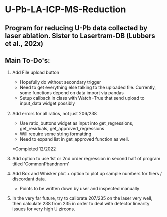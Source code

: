 # U-Pb-LA-ICP-MS-Reduction
## Program for reducing U-Pb data collected by laser ablation. Sister to Lasertram-DB (Lubbers et al., 202x)

## Main To-Do's:

1. Add File upload button

	* Hopefully do without secondary trigger
	* Need to get everything else talking to the uploaded file. Currently, some functions depend on data import via pandas
	* Setup callback in class with Watch=True that send upload to input_data widget possibly
    
2. Add errors for all ratios, not just 206/238

	* Use ratio_buttons widget as input into get_regressions, get_residuals, get_approved_regressions
	* Will require some string formatting
	* Need to expand list in get_approved function as well.
	
	*Completed 12/2022
  
3. Add option to use 1st or 2nd order regression in second half of program titled 'CommonPbandnorm'
4. Add Box and Whisker plot + option to plot up sample numbers for fliers / discordant data.
	* Points to be written down by user and inspected manually

5. In the very far future, try to calibrate 207/235 on the laser very well, then calculate 238 from 235 in order to deal with detector linearity issues for very high U zircons.
